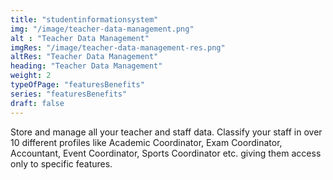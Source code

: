 ```yaml
---
title: "studentinformationsystem"
img: "/image/teacher-data-management.png"
alt : "Teacher Data Management"
imgRes: "/image/teacher-data-management-res.png"
altRes: "Teacher Data Management"
heading: "Teacher Data Management"
weight: 2
typeOfPage: "featuresBenefits"
series: "featuresBenefits"
draft: false
---
```


Store and manage all your teacher and staff data. Classify your staff in over 10 different profiles like Academic Coordinator, Exam Coordinator, Accountant, Event Coordinator, Sports Coordinator etc. giving them access only to specific features.
  
